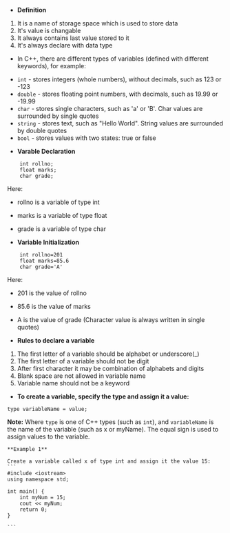 - **Definition**
1. It is a name of storage space which is used to store data
2. It's value is changable
3. It always contains last value stored to it
4. It's always declare with data type

- In C++, there are different types of variables (defined with different keywords), for example:

* `int` - stores integers (whole numbers), without decimals, such as 123 or -123
* `double` - stores floating point numbers, with decimals, such as 19.99 or -19.99
* `char` - stores single characters, such as 'a' or 'B'. Char values are surrounded by single quotes
* `string` - stores text, such as "Hello World". String values are surrounded by double quotes
* `bool` - stores values with two states: true or false

- **Varable Declaration**

```
    int rollno;
    float marks;
    char grade;

```

Here:
- rollno is a variable of type int
- marks is a variable of type float
- grade is a variable of type char

- **Variable Initialization**

```
    int rollno=201
    float marks=85.6
    char grade='A'

```

Here:
- 201 is the value of rollno
- 85.6 is the value of marks
- A is the value of grade (Character value is always written in single quotes)

- **Rules to declare a variable**
1. The first letter of a variable should be alphabet or underscore(_)
2. The first letter of a variable should not be digit
3. After first character it may be combination of alphabets and digits
4. Blank space are not allowed in variable name 
5. Variable name should not be a keyword 


- **To create a variable, specify the type and assign it a value:**

`type variableName = value;`

**Note:** Where `type` is one of C++ types (such as `int`), and `variableName` is the name of the variable (such as x or myName). The equal sign is used to assign values to the variable.

    **Example 1**

    Create a variable called x of type int and assign it the value 15:
    ```
    #include <iostream>
    using namespace std;

    int main() {
        int myNum = 15;
        cout << myNum;
        return 0;
    }

    ```
